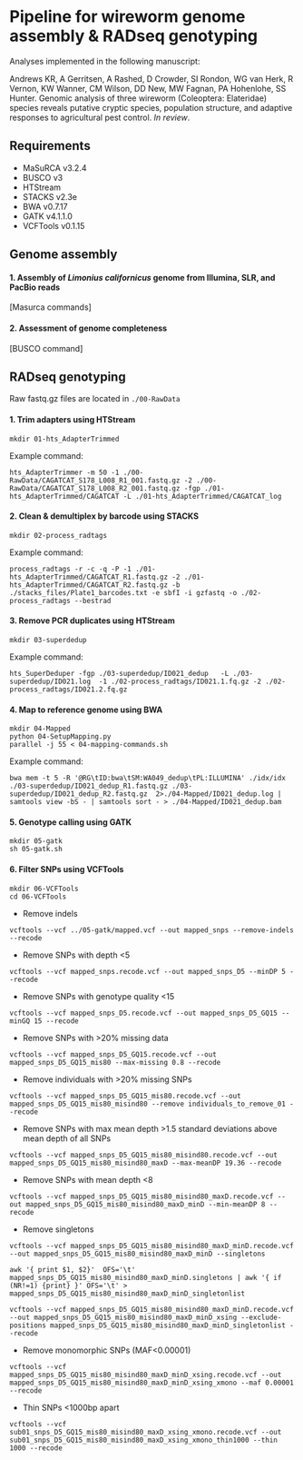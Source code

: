 # Pipeline for wireworm genome assembly & RADseq genotyping

Analyses implemented in the following manuscript:

Andrews KR, A Gerritsen, A Rashed, D Crowder, SI Rondon, WG van Herk, R Vernon, KW Wanner, CM Wilson, DD New, MW Fagnan, PA Hohenlohe, SS Hunter. Genomic analysis of three wireworm (Coleoptera: Elateridae) species reveals putative cryptic species, population structure, and adaptive responses to agricultural pest control. *In review*.

## Requirements

* MaSuRCA v3.2.4
* BUSCO v3
* HTStream
* STACKS v2.3e
* BWA v0.7.17
* GATK v4.1.1.0
* VCFTools v0.1.15

## Genome assembly

#### 1. Assembly of *Limonius californicus* genome from Illumina, SLR, and PacBio reads

[Masurca commands]

#### 2. Assessment of genome completeness

[BUSCO command]




## RADseq genotyping

Raw fastq.gz files are located in ```./00-RawData```

#### 1. Trim adapters using HTStream

```
mkdir 01-hts_AdapterTrimmed
```

Example command:

```
hts_AdapterTrimmer -m 50 -1 ./00-RawData/CAGATCAT_S178_L008_R1_001.fastq.gz -2 ./00-RawData/CAGATCAT_S178_L008_R2_001.fastq.gz -fgp ./01-hts_AdapterTrimmed/CAGATCAT -L ./01-hts_AdapterTrimmed/CAGATCAT_log
```

#### 2. Clean & demultiplex by barcode using STACKS

```
mkdir 02-process_radtags
```

Example command: 

```
process_radtags -r -c -q -P -1 ./01-hts_AdapterTrimmed/CAGATCAT_R1.fastq.gz -2 ./01-hts_AdapterTrimmed/CAGATCAT_R2.fastq.gz -b ./stacks_files/Plate1_barcodes.txt -e sbfI -i gzfastq -o ./02-process_radtags --bestrad
```


#### 3. Remove PCR duplicates using HTStream

```
mkdir 03-superdedup
```

Example command:
```
hts_SuperDeduper -fgp ./03-superdedup/ID021_dedup   -L ./03-superdedup/ID021.log  -1 ./02-process_radtags/ID021.1.fq.gz -2 ./02-process_radtags/ID021.2.fq.gz
```

#### 4. Map to reference genome using BWA

```
mkdir 04-Mapped
python 04-SetupMapping.py
parallel -j 55 < 04-mapping-commands.sh
```

Example command:
```
bwa mem -t 5 -R '@RG\tID:bwa\tSM:WA049_dedup\tPL:ILLUMINA' ./idx/idx ./03-superdedup/ID021_dedup_R1.fastq.gz ./03-superdedup/ID021_dedup_R2.fastq.gz  2>./04-Mapped/ID021_dedup.log | samtools view -bS - | samtools sort - > ./04-Mapped/ID021_dedup.bam
```

#### 5. Genotype calling using GATK

```
mkdir 05-gatk
sh 05-gatk.sh
```

#### 6. Filter SNPs using VCFTools

```
mkdir 06-VCFTools
cd 06-VCFTools
```

*  Remove indels
```
vcftools --vcf ../05-gatk/mapped.vcf --out mapped_snps --remove-indels --recode
```

*  Remove SNPs with depth <5
```
vcftools --vcf mapped_snps.recode.vcf --out mapped_snps_D5 --minDP 5 --recode
```

*  Remove SNPs with genotype quality <15
```
vcftools --vcf mapped_snps_D5.recode.vcf --out mapped_snps_D5_GQ15 --minGQ 15 --recode
```

*  Remove SNPs with >20% missing data
```
vcftools --vcf mapped_snps_D5_GQ15.recode.vcf --out mapped_snps_D5_GQ15_mis80 --max-missing 0.8 --recode
```

*  Remove individuals with >20% missing SNPs
```
vcftools --vcf mapped_snps_D5_GQ15_mis80.recode.vcf --out mapped_snps_D5_GQ15_mis80_misind80 --remove individuals_to_remove_01 --recode
```

*  Remove SNPs with max mean depth >1.5 standard deviations above mean depth of all SNPs
```
vcftools --vcf mapped_snps_D5_GQ15_mis80_misind80.recode.vcf --out mapped_snps_D5_GQ15_mis80_misind80_maxD --max-meanDP 19.36 --recode
```

*  Remove SNPs with mean depth <8
```
vcftools --vcf mapped_snps_D5_GQ15_mis80_misind80_maxD.recode.vcf --out mapped_snps_D5_GQ15_mis80_misind80_maxD_minD --min-meanDP 8 --recode
```

*  Remove singletons
```
vcftools --vcf mapped_snps_D5_GQ15_mis80_misind80_maxD_minD.recode.vcf --out mapped_snps_D5_GQ15_mis80_misind80_maxD_minD --singletons

awk '{ print $1, $2}'  OFS='\t' mapped_snps_D5_GQ15_mis80_misind80_maxD_minD.singletons | awk '{ if (NR!=1) {print} }' OFS='\t' > mapped_snps_D5_GQ15_mis80_misind80_maxD_minD_singletonlist

vcftools --vcf mapped_snps_D5_GQ15_mis80_misind80_maxD_minD.recode.vcf --out mapped_snps_D5_GQ15_mis80_misind80_maxD_minD_xsing --exclude-positions mapped_snps_D5_GQ15_mis80_misind80_maxD_minD_singletonlist --recode
```

*  Remove monomorphic SNPs (MAF<0.00001)
```
vcftools --vcf mapped_snps_D5_GQ15_mis80_misind80_maxD_minD_xsing.recode.vcf --out mapped_snps_D5_GQ15_mis80_misind80_maxD_minD_xsing_xmono --maf 0.00001 --recode
```

*  Thin SNPs <1000bp apart
```
vcftools --vcf sub01_snps_D5_GQ15_mis80_misind80_maxD_xsing_xmono.recode.vcf --out sub01_snps_D5_GQ15_mis80_misind80_maxD_xsing_xmono_thin1000 --thin 1000 --recode
```
